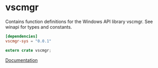 # vscmgr #
Contains function definitions for the Windows API library vscmgr. See winapi for types and constants.

```toml
[dependencies]
vscmgr-sys = "0.0.1"
```

```rust
extern crate vscmgr;
```

[Documentation](https://retep998.github.io/doc/winapi/vscmgr/)
